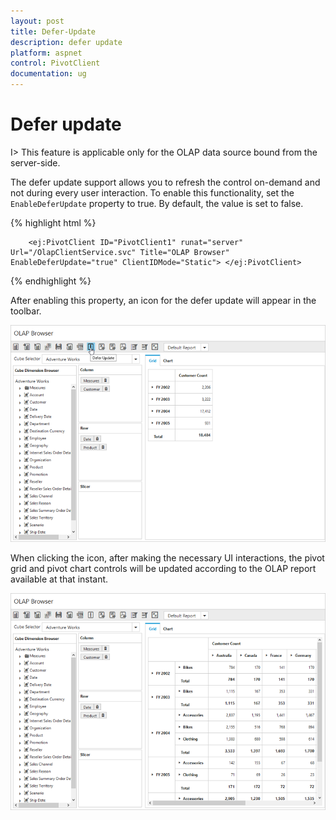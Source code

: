```yaml
---
layout: post
title: Defer-Update
description: defer update
platform: aspnet
control: PivotClient
documentation: ug
---
```


# Defer update

I> This feature is applicable only for the OLAP data source bound from the server-side.

The defer update support allows you to refresh the control on-demand and not during every user interaction. To enable this functionality, set the `EnableDeferUpdate` property to true. By default, the value is set to false.

{% highlight html %}

        <ej:PivotClient ID="PivotClient1" runat="server" Url="/OlapClientService.svc" Title="OLAP Browser" EnableDeferUpdate="true" ClientIDMode="Static"> </ej:PivotClient>

{% endhighlight %}

After enabling this property, an icon for the defer update will appear in the toolbar.

![](Defer-Update_images/deferupdate.png) 

When clicking the icon, after making the necessary UI interactions, the pivot grid and pivot chart controls will be updated according to the OLAP report available at that instant.

![](Defer-Update_images/deferupdate1.png) 


